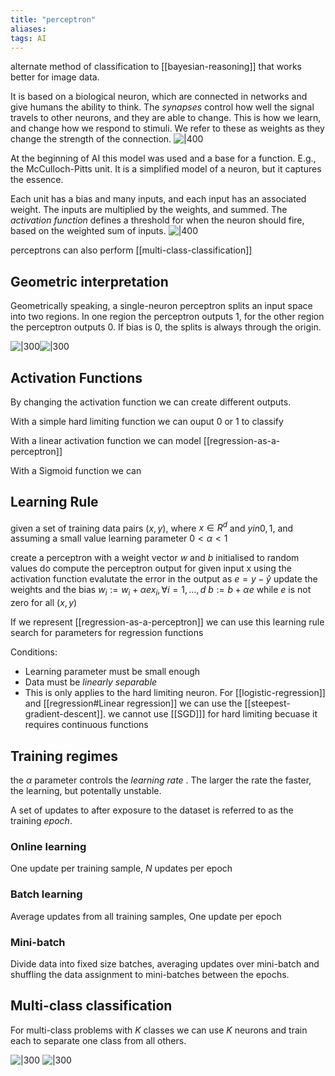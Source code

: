 ```yaml
---
title: "perceptron"
aliases: 
tags: AI
---
```


alternate method of classification to [[bayesian-reasoning]] that works better for image data.

It is based on a biological neuron, which are connected in networks and give humans the ability to think. The *synapses* control how well the signal travels to other neurons, and they are able to change. This is how we learn, and change how we respond to stimuli. We refer to these as weights as they change the strength of the connection.
![|400](https://i.imgur.com/8q94693.png)

At the beginning of AI this model was used and a base for a function. E.g., the McCulloch-Pitts unit. It is a simplified model of a neuron, but it captures the essence. 

Each unit has a bias and many inputs, and each input has an associated weight. The inputs are multiplied by the weights, and summed. The *activation function* defines a threshold for when the neuron should fire, based on the weighted sum of inputs. 
![|400](https://i.imgur.com/ZVqcxBm.png)

perceptrons can also perform [[multi-class-classification]]

## Geometric interpretation
Geometrically speaking, a single-neuron perceptron splits an input space into two regions. In one region the perceptron outputs 1, for the other region the perceptron outputs 0. If bias is 0, the splits is always through the origin.

![|300](https://i.imgur.com/Or2zipS.png)![|300](https://i.imgur.com/Atap3J6.png)


## Activation Functions
By changing the activation function we can create different outputs. 

With a simple hard limiting function we can ouput 0 or 1 to classify

With a linear activation function we can model [[regression-as-a-perceptron]]

With a Sigmoid function we can 

## Learning Rule
given a set of training data pairs $(x,y)$, where $x \in R^d$ and $y in {0,1}$, and assuming a small value learning parameter $0\lt \alpha \lt 1$

create a perceptron with a weight vector $w$ and $b$ initialised to random values
do
	compute the perceptron output for given input x using the activation function
	evalutate the error in the output as $e = y - \hat{y}$
	update the weights and the bias
		$w_i := w_i + \alpha e x_i, \forall i = 1 ,...,d$
		$b := b + \alpha e$
while $e$ is not zero for all $(x,y)$

If we represent [[regression-as-a-perceptron]] we can use this learning rule search for parameters for regression functions

Conditions:
- Learning parameter must be small enough
- Data must be *linearly separable*
- This is only applies to the hard limiting neuron. For [[logistic-regression]] and [[regression#Linear regression]] we can use the [[steepest-gradient-descent]]. we cannot use [[SGD]]] for hard limiting becuase it requires continuous functions

## Training regimes

the $\alpha$ parameter controls the *learning rate* . The larger the rate the faster, the learning, but potentally unstable.

A set of updates to after exposure to the dataset is referred to as the training *epoch*.

### Online learning
One update per training sample, $N$ updates per epoch

### Batch learning
Average updates from all training samples, One update per epoch

### Mini-batch
Divide data into fixed size batches, averaging updates over mini-batch and shuffling the data assignment to mini-batches between the epochs.

## Multi-class classification
For multi-class problems with $K$ classes we can use $K$ neurons and train each to separate one class from all others.

![|300](https://i.imgur.com/eB6G7hk.png)
![|300](https://i.imgur.com/7fqB8dH.png)

